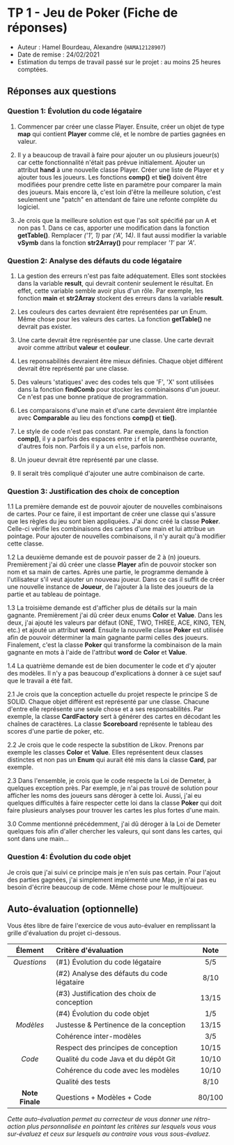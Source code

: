 # TP 1 - Jeu de Poker (Fiche de réponses)

  - Auteur : Hamel Bourdeau, Alexandre (`HAMA12128907`)
  - Date de remise : 24/02/2021
  - Estimation du temps de travail passé sur le projet : au moins 25 heures comptées.

## Réponses aux questions  

### Question 1: Évolution du code légataire

1. Commencer par créer une classe Player. Ensuite, créer un objet de type **map** qui contient **Player** comme clé, 
   et le nombre de parties gagnées en valeur.


2. Il y a beaucoup de travail à faire pour ajouter un ou plusieurs joueur(s) car cette fonctionnalité n'était pas 
   prévue initialement. Ajouter un attribut **hand** à une nouvelle classe Player. Créer une liste de Player et y 
   ajouter tous les joueurs. Les fonctions **comp()** et **tie()** doivent être modifiées pour prendre cette liste en 
   paramètre pour comparer la main des joueurs. Mais encore là, c'est loin d'être la meilleure solution, c'est seulement
   une "patch" en attendant de faire une refonte complète du logiciel.
   

3. Je crois que la meilleure solution est que l'as soit spécifié par un A et non pas 1. Dans ce cas, apporter une 
   modification dans la fonction **getTable()**. Remplacer _('1', 1)_ par _('A', 14)_. Il faut aussi modifier la 
   variable **vSymb** dans la fonction **str2Array()** pour remplacer _'1'_ par _'A'_.
   
### Question 2: Analyse des défauts du code légataire

1. La gestion des erreurs n'est pas faite adéquatement. Elles sont stockées dans la variable **result**, qui devrait 
   contenir seulement le résultat. En effet, cette variable semble avoir plus d'un rôle. Par exemple, les fonction 
   **main** et **str2Array** stockent des erreurs dans la variable **result**.
   

2. Les couleurs des cartes devraient être représentées par un Enum. Même chose pour les valeurs des cartes. La 
   fonction **getTable()** ne devrait pas exister.


3. Une carte devrait être représentée par une classe. Une carte devrait avoir comme attribut **valeur** et **couleur**.


4. Les reponsabilités devraient être mieux définies. Chaque objet différent devrait être représenté par une classe.


5. Des valeurs 'statiques' avec des codes tels que 'F', 'X' sont utilisées dans la fonction **findComb** pour 
   stocker les combinaisons d'un joueur. Ce n'est pas une bonne pratique de programmation.
   

6. Les comparaisons d'une main et d'une carte devraient être implantée avec **Comparable** au lieu des fonctions 
   **comp()** et **tie()**.


7. Le style de code n'est pas constant. Par exemple, dans la fonction **comp()**, il y a parfois des espaces 
   entre `if` et la parenthèse ouvrante, d'autres fois non. Parfois il y a un `else`, parfois non.
   

8. Un joueur devrait être représenté par une classe.


9. Il serait très compliqué d'ajouter une autre combinaison de carte.


### Question 3: Justification des choix de conception

1.1 La première demande est de pouvoir ajouter de nouvelles combinaisons de cartes. Pour ce faire, il est important de 
créer une classe qui s'assure que les règles du jeu sont bien appliquées. J'ai donc créé la classe **Poker**. 
Celle-ci vérifie les combinaisons des cartes d'une main et lui attribue un pointage. Pour ajouter de nouvelles 
combinaisons, il n'y aurait qu'à modifier cette classe.
   
1.2 La deuxième demande est de pouvoir passer de 2 à (n) joueurs. Premièrement j'ai dû créer une classe **Player** afin 
de pouvoir stocker son nom et sa main de cartes. Après une partie, le programme demande à l'utilisateur s'il veut 
ajouter un nouveau joueur. Dans ce cas il suffit de créer une nouvelle instance de **Joueur**, de l'ajouter à la liste 
des joueurs de la partie et au tableau de pointage.

1.3 La troisième demande est d'afficher plus de détails sur la main gagnante. Premièrement j'ai dû créer deux enums 
**Color** et **Value**. Dans les deux, j'ai ajouté les valeurs par défaut (ONE, TWO, THREE, ACE, KING, TEN, etc.) et 
ajouté un attribut **word**. Ensuite la nouvelle classe **Poker** est utilisée afin de pouvoir déterminer la main 
gagnante parmi celles des joueurs. Finalement, c'est la classe **Poker** qui transforme la combinaison de la main 
gagnante en mots à l'aide de l'attribut **word** de **Color** et **Value**. 

1.4 La quatrième demande est de bien documenter le code et d'y ajouter des modèles. Il n'y a pas beaucoup 
d'explications à donner à ce sujet sauf que le travail a été fait.


2.1 Je crois que la conception actuelle du projet respecte le principe S de SOLID. Chaque objet différent est 
représenté par une classe. Chacune d'entre elle représente une seule chose et a ses responsabilités. Par exemple, la 
classe **CardFactory** sert à générer des cartes en décodant les chaînes de caractères. La classe **Scoreboard** 
représente le tableau des scores d'une partie de poker, etc.


2.2 Je crois que le code respecte la substition de Likov. Prenons par exemple les classes **Color** et **Value**. 
Elles représentent deux classes distinctes et non pas un **Enum** qui aurait été mis dans la classe **Card**, par 
exemple.


2.3 Dans l'ensemble, je crois que le code respecte la Loi de Demeter, à quelques exception près. Par exemple, je 
n'ai pas trouvé de solution pour afficher les noms des joueurs sans déroger à cette loi. Aussi, j'ai eu quelques 
difficultés à faire respecter cette loi dans la classe **Poker** qui doit faire plusieurs analyses pour trouver les 
cartes les plus fortes d'une main.


3.0 Comme mentionné précédemment, j'ai dû déroger à la Loi de Demeter quelques fois afin d'aller chercher les valeurs,
   qui sont dans les cartes, qui sont dans une main...
   

### Question 4: Évolution du code objet

Je crois que j'ai suivi ce principe mais je n'en suis pas certain. Pour l'ajout des parties gagnées, j'ai simplement 
implémenté une Map, je n'ai pas eu besoin d'écrire beaucoup de code. Même chose pour le multijoueur.

## Auto-évaluation (optionnelle)

Vous êtes libre de faire l'exercice de vous auto-évaluer en remplissant la grille d'évaluation du projet ci-dessous.

| Élement         | Critère d'évaluation                       | Note  |
| :---:           | :---                                       | :---: |
|  _Questions_    | (#1) Évolution du code légataire           | 5/5    |
|                 | (#2) Analyse des défauts du code légataire | 8/10   |
|                 | (#3) Justification des choix de conception | 13/15   |
|                 | (#4) Évolution du code objet               | 1/5    |
|  _Modèles_      | Justesse & Pertinence de la conception     | 13/15   |
|                 | Cohérence inter-modèles                    | 3/5    |
|                 | Respect des principes de conception        | 10/15   |
|  _Code_         | Qualité du code Java et du dépôt Git       | 10/10   |
|                 | Cohérence du code avec les modèles         | 10/10   | 
|                 | Qualité des tests                          | 8/10   | 
| **Note Finale** | Questions + Modèles + Code                 | 80/100  | 

_Cette auto-évaluation permet au correcteur de vous donner une rétro-action plus personnalisée en pointant les critères sur lesquels vous vous sur-évaluez et ceux sur lesquels au contraire vous vous sous-évaluez._